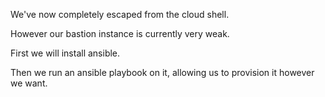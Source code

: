 We've now completely escaped from the cloud shell.

However our bastion instance is currently very weak.

First we will install ansible.

Then we run an ansible playbook on it, allowing us to provision it however we want.